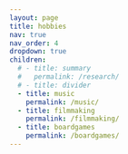 ```yaml
---
layout: page
title: hobbies
nav: true
nav_order: 4
dropdown: true
children:
  # - title: summary
  #   permalink: /research/
  # - title: divider
  - title: music
    permalink: /music/
  - title: filmmaking
    permalink: /filmmaking/
  - title: boardgames
    permalink: /boardgames/
---
```

